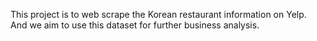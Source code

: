 This project is to web scrape the Korean restaurant information on Yelp. And we aim to use this dataset for further business analysis.
